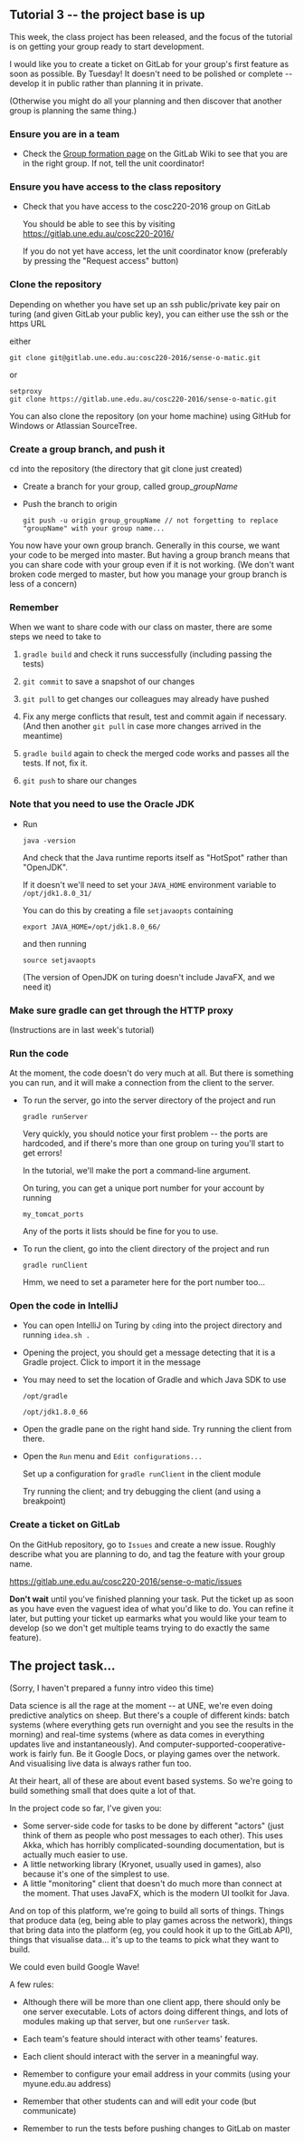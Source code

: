 ## Tutorial 3 -- the project base is up

This week, the class project has been released, and the focus of the tutorial is on getting your group ready to start development.

I would like you to create a ticket on GitLab for your group's first feature as soon as possible. By Tuesday! It doesn't need to be polished or complete -- develop it in public rather than planning it in private.

(Otherwise you might do all your planning and then discover that another group is planning the same thing.)

### Ensure you are in a team

* Check the [Group formation page](https://gitlab.une.edu.au/cosc220-2016/sense-o-matic/wikis/group-formation) on the GitLab Wiki to see that you are in the right group. If not, tell the unit coordinator!

### Ensure you have access to the class repository

* Check that you have access to the cosc220-2016 group on GitLab

  You should be able to see this by visiting https://gitlab.une.edu.au/cosc220-2016/
  
  If you do not yet have access, let the unit coordinator know (preferably by pressing the "Request access" button)
  

### Clone the repository

Depending on whether you have set up an ssh public/private key pair on turing (and given GitLab your public key), you can either use the ssh or the https URL

either

```
git clone git@gitlab.une.edu.au:cosc220-2016/sense-o-matic.git
```

or

```
setproxy
git clone https://gitlab.une.edu.au/cosc220-2016/sense-o-matic.git
```

You can also clone the repository (on your home machine) using GitHub for Windows or Atlassian SourceTree. 

### Create a group branch, and push it

cd into the repository (the directory that git clone just created)

* Create a branch for your group, called group_*groupName*

* Push the branch to origin

  ```
  git push -u origin group_groupName // not forgetting to replace "groupName" with your group name...
  ```

You now have your own group branch. Generally in this course, we want your code to be merged into master. But having a group branch means that you can share code with your group even if it is not working. (We don't want broken code merged to master, but how you manage your group branch is less of a concern)

### Remember

When we want to share code with our class on master, there are some steps we need to take to 

1. `gradle build` and check it runs successfully (including passing the tests)

2. `git commit` to save a snapshot of our changes

3. `git pull` to get changes our colleagues may already have pushed

4. Fix any merge conflicts that result, test and commit again if necessary. (And then another `git pull` in case more changes arrived in the meantime)

5. `gradle build` again to check the merged code works and passes all the tests. If not, fix it.

6. `git push` to share our changes

### Note that you need to use the Oracle JDK

* Run

   ```
   java -version
   ```
   
   And check that the Java runtime reports itself as "HotSpot" rather than "OpenJDK".
   
   If it doesn't we'll need to set your `JAVA_HOME` environment variable to `/opt/jdk1.8.0_31/`
   
   You can do this by creating a file `setjavaopts` containing
   
   ```
   export JAVA_HOME=/opt/jdk1.8.0_66/
   ```
   
   and then running
   
   ```
   source setjavaopts
   ```
   
   (The version of OpenJDK on turing doesn't include JavaFX, and we need it)

### Make sure gradle can get through the HTTP proxy

(Instructions are in last week's tutorial)

### Run the code

At the moment, the code doesn't do very much at all. But there is something you can run, and it will make a connection from the client to the server.

* To run the server, go into the server directory of the project and run 

   ```
   gradle runServer
   ```
   
   Very quickly, you should notice your first problem -- the ports are hardcoded, and if there's more than one group on turing you'll start to get errors!
   
   In the tutorial, we'll make the port a command-line argument.
   
   On turing, you can get a unique port number for your account by running 
   
   ```
   my_tomcat_ports
   ```
   
   Any of the ports it lists should be fine for you to use.
   
* To run the client, go into the client directory of the project and run

   ```
   gradle runClient
   ```
   
   Hmm, we need to set a parameter here for the port number too...
   

### Open the code in IntelliJ

* You can open IntelliJ on Turing by `cd`ing into the project directory and running `idea.sh .`

* Opening the project, you should get a message detecting that it is a Gradle project. Click to import it in the message

* You may need to set the location of Gradle and which Java SDK to use

   `/opt/gradle`
   
   `/opt/jdk1.8.0_66`
   
   
* Open the gradle pane on the right hand side. Try running the client from there.

* Open the `Run` menu and `Edit configurations...`

   Set up a configuration for `gradle runClient` in the client module
   
   Try running the client; and try debugging the client (and using a breakpoint)
   
### Create a ticket on GitLab

On the GitHub repository, go to `Issues` and create a new issue. Roughly describe what you are planning to do, and tag the feature with your group name.

https://gitlab.une.edu.au/cosc220-2016/sense-o-matic/issues

**Don't wait** until you've finished planning your task. Put the ticket up as soon as you have even the vaguest idea of what you'd like to do. You can refine it later, but putting your ticket up earmarks what you would like your team to develop (so we don't get multiple teams trying to do exactly the same feature).

## The project task...

(Sorry, I haven't prepared a funny intro video this time)

Data science is all the rage at the moment -- at UNE, we're even doing predictive analytics on sheep. But there's a couple of different kinds: batch systems (where everything gets run overnight and you see the results in the morning) and real-time systems (where as data comes in everything updates live and instantaneously). And computer-supported-cooperative-work is fairly fun. Be it Google Docs, or playing games over the network. And visualising live data is always rather fun too. 

At their heart, all of these are about event based systems. So we're going to build something small that does quite a lot of that.

In the project code so far, I've given you:

* Some server-side code for tasks to be done by different "actors" (just think of them as people who post messages to each other). This uses Akka, which has horribly complicated-sounding documentation, but is actually much easier to use.
* A little networking library (Kryonet, usually used in games), also because it's one of the simplest to use.
* A little "monitoring" client that doesn't do much more than connect at the moment. That uses JavaFX, which is the modern UI toolkit for Java.

And on top of this platform, we're going to build all sorts of things. Things that produce data (eg, being able to play games across the network), things that bring data into the platform (eg, you could hook it up to the GitLab API), things that visualise data... it's up to the teams to pick what they want to build.

We could even build Google Wave!

A few rules:

* Although there will be more than one client app, there should only be one server executable. Lots of actors doing different things, and lots of modules making up that server, but one `runServer` task.

* Each team's feature should interact with other teams' features. 

* Each client should interact with the server in a meaningful way.

* Remember to configure your email address in your commits (using your myune.edu.au address)
* Remember that other students can and will edit your code (but communicate)
* Remember to run the tests before pushing changes to GitLab on master 

